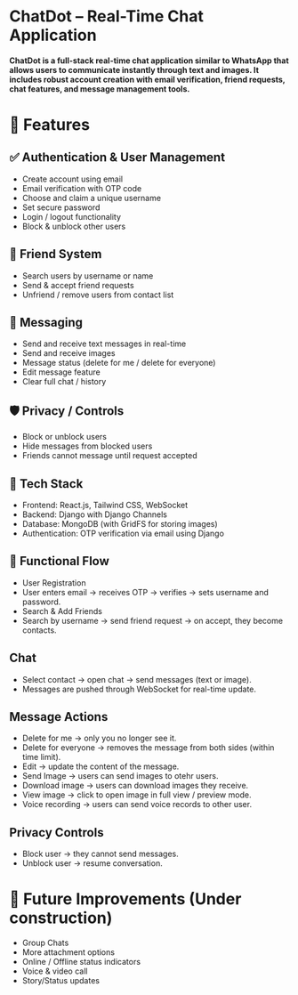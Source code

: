 # ChatDot – Real-Time Chat Application

#### ChatDot is a full-stack real-time chat application similar to WhatsApp that allows users to communicate instantly through text and images. It includes robust account creation with email verification, friend requests, chat features, and message management tools.

# 🔧 Features
## ✅ Authentication & User Management

- Create account using email
- Email verification with OTP code
- Choose and claim a unique username
- Set secure password
- Login / logout functionality
- Block & unblock other users

## 👥 Friend System

- Search users by username or name
- Send & accept friend requests
- Unfriend / remove users from contact list
 
## 💬 Messaging
- Send and receive text messages in real-time
- Send and receive images
- Message status (delete for me / delete for everyone)
- Edit message feature
- Clear full chat / history

## 🛡️ Privacy / Controls

- Block or unblock users
- Hide messages from blocked users
- Friends cannot message until request accepted


## 📂 Tech Stack 

- Frontend: React.js, Tailwind CSS, WebSocket
- Backend: Django with Django Channels 
- Database: MongoDB (with GridFS for storing images)
- Authentication: OTP verification via email using Django

## 🧾 Functional Flow
- User Registration
- User enters email → receives OTP → verifies → sets username and password.
- Search & Add Friends
- Search by username → send friend request → on accept, they become contacts.

## Chat
- Select contact → open chat → send messages (text or image).
- Messages are pushed through WebSocket for real-time update.

## Message Actions
- Delete for me → only you no longer see it.
- Delete for everyone → removes the message from both sides (within time limit).
- Edit → update the content of the message.
- Send Image  → users can send images to otehr users.
- Download image → users can download images they receive.
- View image → click to open image in full view / preview mode.
- Voice recording  → users can send voice records to other user. 

## Privacy Controls

- Block user → they cannot send messages.
- Unblock user → resume conversation.

#  🚀 Future Improvements (Under construction)

- Group Chats
- More attachment options
- Online / Offline status indicators
- Voice & video call
- Story/Status updates 
